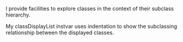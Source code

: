 I provide facilities to explore classes in the context of their subclass hierarchy.

My classDisplayList instvar uses indentation to show the subclassing relationship between the displayed classes.
